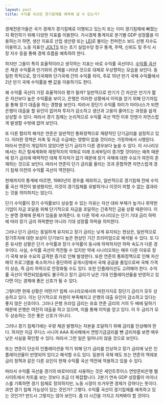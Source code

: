 ```yaml
---
layout: post
title: 수익률 곡선은 경기침체를 예측해 낼 수 있는가?
---
```


경제전문가들은 국가 경제가 경기침체로 이행되고 있는지 또는 이미 경기침체에 빠졌는지 확인하기 위해 다양한 지표를 이용한다. 거시경제 통계치로  분기별 GDP 성장률을 이용하는가 하면, 생산 지표로 산업 생산량 또는 [LEI](https://www.conference-board.org/topics/us-leading-indicators)로 불리는 컨퍼런스 보드 선행 지수도 이용하고, 노동 지표인 [JOLTS](https://www.bls.gov/jlt/) 또는 초기 실업수당 청구 통계, 주택, 신뢰도 및 주식 시장 지수 등을 통해 경제 흐름을 예측하려 한다.

하지만 그들이 특히 효율적이라고 생각하는 지표는 바로 수익률 곡선이다. [수익률 곡선](https://www.gurufocus.com/yield_curve.php)은 채권 수익률과 만기와의 관계를 나타낸 것으로 대체로 우상향하는 모습을 보인다. 동일한 목적으로, 장기국채와 단기국채 간의 수익률 차이, 주로 10년 만기 국채 수익률에서 2년 만기 국채 수익률을 뺀 값을 이용하기도 한다.

왜 수익률 곡선이 가장 효율적이라 평가 될까? 일반적으로 만기가 긴 자산은 만기가 짧은 자산보다 높은 수익률을 보이고, 은행은 이러한 상황에서 이익을 얻기 위해 단기차입을 통해 장기 대출을 하는 경향을 보인다. 따라서 장단기 수익률 차이가 마이너스가 되면 은행이 대출을 할 유인이 없어져 투자가 감소하고 생산과 고용이 줄어드는 과정을 쉽게 상상할 수 있다. 따라서 경기 침체는 논리적으로 수익률 곡선 역전 이후 언젠가 자연스럽게 발생할 수밖에 없어 보인다.

또 다른 합리적 해석은 연준은 일반적인 통화정책으로 재량적인 단기금리를 설정하고 있다. 이러한 정책은 저축 및 자금 수급에는 영향이 없을 것이라는 가정하에서 시행된다. 따라서 연준이 개입하지 않았다면 단기 금리가 다른 경우보다 높을 수 있다. 이 시나리오에서는 최근 탈세계화와 재정적자의 악화로 미래 조세부담이 증가할 것이라는 예측 때문에 장기 금리에 매력적인 대체 투자처가 없기 때문에 장기 국채에 대한 수요가 여전히 존재하는 것으로 보인다. 따라서 연준이 단기 금리를 올리는 것과 혼합하면 자연스럽게 경기 침체 이전의 수익률 곡선이 역전된다.

현재까지의 통계에 따르면, 1990년의 경우를 제외하고, 일반적으로 경기침체 전에 수익률 곡선 역전이 발생했지만, 이것이 경기침체를 유발하거나 이것이 피할 수 없는 결과라는 것을 의미하지는 않는다.

단기 수익률이 장기 수익률보다 상승할 수 있는 이유는 자산 대비 부채가 높거나 취약한 기업이 자금 조달을 위해 단기적으로 자금을 조달하는 긴축적인 금융 상황 때문이다. 이는 분명 경제에 문제가 있음을 보여준다. 또 다른 약세 시나리오는 단기 기대 금리 하락에 따라 장기 금리 하락뿐만 아니라 기대 성장률 하락을 의미한다.

그러나 단기 금리는 동일하게 유지되고 장기 금리는 낮게 유지되는 현상은, 일반적으로 장기투자에 대한 보상이 단기보다 높은 현상인 기간 프리미엄으로 해석될 수 있다. 또 다른 유사한 상황은 단기 수익률과 장기 수익률이 동시에 하락하지만 하락 속도가 다른 경우이다. 사실, 수익률 곡선이 역전될 수 있지만 약세 시나리오와는 매우 다른 이유로 장기 국채 보유 수요의 급격한 증가로 인해 발생한다. 또한 연준의 통화정책으로 인해 자산매각 프로그램을 축소하거나 중단하여 공개시장에서 국채 공급을 줄임으로써 국채 가격이 상승, 즉 금리 하락으로 안정화될 수도 있다. 또한 인플레이션도 고려해야 한다. 수익률 곡선이 역전되었음에도 불구하고 장기 금리가 낮은 기대 인플레이션율을 반영하고 있다면 이는 경제에 좋은 신호가 될 수 있다. 

그렇다면 현재 상황은 어떤가? 침체 시나리오에서와 마찬가지로 장단기 금리가 모두 상승하고 있다. 이는 단기적으로 자원이 부족해지고 은행의 대출 유인이 감소하고 있다는 좋지 않은 신호이다. 그러나 은행 프라임 금리는 유효 연준 금리의 거의 두 배에 달하기 때문에 은행은 여전히 대출을 하고 있으며, 이를 통해 이익을 얻고 있다. 이 두 금리가 모두 상승하는 것은 좋은 신호가 아니다.

그러나 경기 침체기에는 우량 채권 발행자는 자본을 조달하기 위해 금리를 인상해야 한다. 하지만 지금 무디스 시니어 AAA 회사채에서 연방기금금리를 뺀 금리차를 보면 매우 낮은 사실을 확인할 수 있다. 따라서 그런 일은 일어나지 않을 것으로 보인다.

또는 연준이 단순히 인플레이션을 막기 위해 단기 금리를 인상하고 장기 금리에 낮은 인플레이션율이 반영되어 있다고 해석할 수도 있다. 일본의 국채 매도 또는 연준의 역레포 금리 정책과 같은 다른 요인이 현재 수익률 곡선 역전에 작용하고 있을 수 있다.

따라서 수익률 곡선을 경기의 바로미터로 사용하는 것은 세인트루이스 연방준비은행 웹사이트에서 차트를 보는 것보다 조금 더 복잡합니다. 2분기 연속 GDP 성장률이 마이너스를 기록하면 경기 침체로 정의하지만, 노동 시장이 뜨거우면 경제가 강하다는 뜻이다. 과연 경기 침체 가능성이 있는 것인가? 그렇다. 수익률 곡선이 경기침체를 예측하고 있는 것인가? 반드시 그렇지는 않아 보인다. 좀 더 시간을 가지고 지켜봐야 할 것이다.
